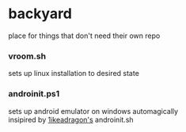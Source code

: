 # backyard
place for things that don't need their own repo

### vroom.sh 
sets up linux installation to desired state


### androinit.ps1
sets up android emulator on windows automagically  
insipired by [1ikeadragon's](https://github.com/1ikeadragon) androinit.sh
